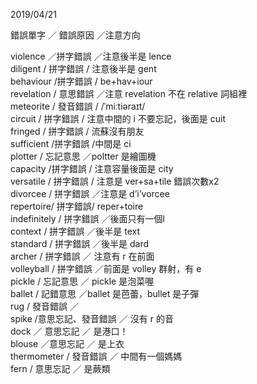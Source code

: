 2019/04/21

錯誤單字 ／ 錯誤原因 ／注意方向  
  
violence ／拼字錯誤 ／注意後半是 lence  
diligent / 拼字錯誤 / 注意後半是 gent  
behaviour /拼字錯誤 / be+hav+iour  
revelation / 意思錯誤 ／注意 revelation 不在 relative 詞組裡  
meteorite / 發音錯誤 / /ˈmiːtiəraɪt/  
circuit / 拼字錯誤 / 注意中間的 i 不要忘記，後面是 cuit  
fringed / 拼字錯誤 / 流蘇沒有朋友  
sufficient /拼字錯誤 /中間是 ci   
plotter / 忘記意思 ／poltter 是繪圖機  
capacity /拼字錯誤 / 注意容量後面是 city  
versatile / 拼字錯誤 / 注意是 ver+sa+tile 錯誤次數x2  
divorcee / 拼字錯誤 ／注意是 d’i’vorcee  
repertoire/ 拼字錯誤/ reper+toire  
indefinitely / 拼字錯誤 ／後面只有一個l  
context / 拼字錯誤 ／後半是 text  
standard / 拼字錯誤 ／後半是 dard   
archer / 拼字錯誤 ／ 注意有 r 在前面  
volleyball / 拼字錯誤 ／前面是 volley 群射，有 e  
pickle / 忘記意思 ／ pickle 是泡菜喔  
ballet / 記錯意思 ／ballet 是芭蕾，bullet 是子彈  
rug / 發音錯誤 ／  
spike /意思忘記、發音錯誤 ／ 沒有 r 的音  
dock ／ 意思忘記 ／ 是港口！  
blouse ／意思忘記 ／ 是上衣  
thermometer / 發音錯誤 ／ 中間有一個媽媽  
fern / 意思忘記 ／ 是蕨類  
